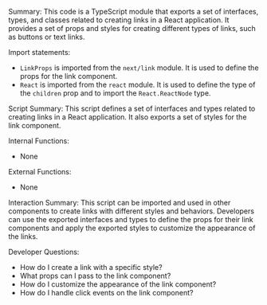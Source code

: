 Summary:
This code is a TypeScript module that exports a set of interfaces, types, and classes related to creating links in a React application. It provides a set of props and styles for creating different types of links, such as buttons or text links.

Import statements:
- `LinkProps` is imported from the `next/link` module. It is used to define the props for the link component.
- `React` is imported from the `react` module. It is used to define the type of the `children` prop and to import the `React.ReactNode` type.

Script Summary:
This script defines a set of interfaces and types related to creating links in a React application. It also exports a set of styles for the link component.

Internal Functions:
- None

External Functions:
- None

Interaction Summary:
This script can be imported and used in other components to create links with different styles and behaviors. Developers can use the exported interfaces and types to define the props for their link components and apply the exported styles to customize the appearance of the links.

Developer Questions:
- How do I create a link with a specific style?
- What props can I pass to the link component?
- How do I customize the appearance of the link component?
- How do I handle click events on the link component?